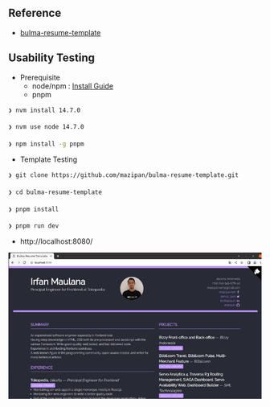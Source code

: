 
## Reference
- [bulma-resume-template](https://github.com/mazipan/bulma-resume-template)


## Usability Testing
- Prerequisite
  - node/npm : [Install Guide](https://www.whatwant.com/entry/npm)
  - pnpm

```bash
❯ nvm install 14.7.0

❯ nvm use node 14.7.0

❯ npm install -g pnpm
```

- Template Testing

```bash
❯ git clone https://github.com/mazipan/bulma-resume-template.git

❯ cd bulma-resume-template

❯ pnpm install

❯ pnpm run dev
```

- http://localhost:8080/

![pnpm](samples/pnpm.png)
